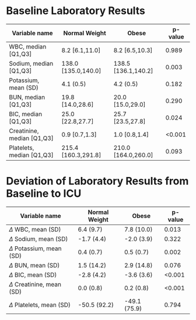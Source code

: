 # Baseline Laboratory Results
Variable name | Normal Weight | Obese | p-value
--- | --- | --- | --- 
WBC, median [Q1,Q3] | 8.2 [6.1,11.0] | 8.2 [6.5,10.3] | 0.989
Sodium, median [Q1,Q3] | 138.0 [135.0,140.0] | 138.5 [136.1,140.2] | 0.003
Potassium, mean (SD) | 4.1 (0.5) | 4.2 (0.5) | 0.182
BUN, median [Q1,Q3] | 19.8 [14.0,28.6] | 20.0 [15.0,29.0] | 0.290
BIC, median [Q1,Q3] | 25.0 [22.8,27.7] | 25.7 [23.5,27.8] | 0.024
Creatinine, median [Q1,Q3] | 0.9 [0.7,1.3] | 1.0 [0.8,1.4] | <0.001
Platelets, median [Q1,Q3] | 215.4 [160.3,291.8] | 210.0 [164.0,260.0] | 0.093

# Deviation of Laboratory Results from Baseline to ICU
Variable name | Normal Weight | Obese | p-value
--- | --- | --- | --- 
$\Delta$ WBC, mean (SD) | 6.4 (9.7) | 7.8 (10.0) | 0.013
$\Delta$ Sodium, mean (SD) | -1.7 (4.4) | -2.0 (3.9) | 0.322
$\Delta$ Potassium, mean (SD) | 0.4 (0.7) | 0.5 (0.7) | 0.002
$\Delta$ BUN, mean (SD) | 1.5 (14.2) | 2.9 (14.8) | 0.076
$\Delta$ BIC, mean (SD) | -2.8 (4.2) | -3.6 (3.6) | <0.001
$\Delta$ Creatinine, mean (SD) | 0.0 (0.8) | 0.2 (0.8) | <0.001
$\Delta$ Platelets, mean (SD) | -50.5 (92.2) | -49.1 (75.9) | 0.794
